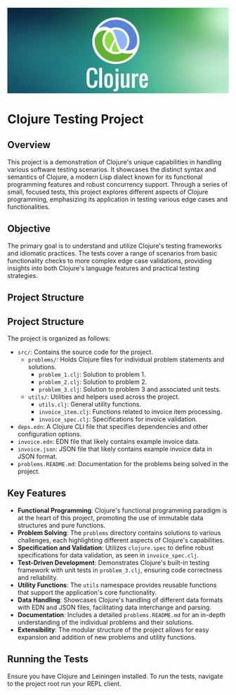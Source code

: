 ![Banner Image](./banner.png)

# Clojure Testing Project

## Overview
This project is a demonstration of Clojure's unique capabilities in handling various software testing scenarios. It showcases the distinct syntax and semantics of Clojure, a modern Lisp dialect known for its functional programming features and robust concurrency support. Through a series of small, focused tests, this project explores different aspects of Clojure programming, emphasizing its application in testing various edge cases and functionalities.

## Objective
The primary goal is to understand and utilize Clojure's testing frameworks and idiomatic practices. The tests cover a range of scenarios from basic functionality checks to more complex edge case validations, providing insights into both Clojure's language features and practical testing strategies.

## Project Structure
## Project Structure

The project is organized as follows:

- `src/`: Contains the source code for the project.
  - `problems/`: Holds Clojure files for individual problem statements and solutions.
    - `problem_1.clj`: Solution to problem 1.
    - `problem_2.clj`: Solution to problem 2.
    - `problem_3.clj`: Solution to problem 3 and associated unit tests.
  - `utils/`: Utilities and helpers used across the project.
    - `utils.clj`: General utility functions.
    - `invoice_item.clj`: Functions related to invoice item processing.
    - `invoice_spec.clj`: Specifications for invoice validation.
- `deps.edn`: A Clojure CLI file that specifies dependencies and other configuration options.
- `invoice.edn`: EDN file that likely contains example invoice data.
- `invoice.json`: JSON file that likely contains example invoice data in JSON format.
- `problems.README.md`: Documentation for the problems being solved in the project.

## Key Features
- **Functional Programming**: Clojure's functional programming paradigm is at the heart of this project, promoting the use of immutable data structures and pure functions.
- **Problem Solving**: The `problems` directory contains solutions to various challenges, each highlighting different aspects of Clojure's capabilities.
- **Specification and Validation**: Utilizes `clojure.spec` to define robust specifications for data validation, as seen in `invoice_spec.clj`.
- **Test-Driven Development**: Demonstrates Clojure's built-in testing framework with unit tests in `problem_3.clj`, ensuring code correctness and reliability.
- **Utility Functions**: The `utils` namespace provides reusable functions that support the application's core functionality.
- **Data Handling**: Showcases Clojure's handling of different data formats with EDN and JSON files, facilitating data interchange and parsing.
- **Documentation**: Includes a detailed `problems.README.md` for an in-depth understanding of the individual problems and their solutions.
- **Extensibility**: The modular structure of the project allows for easy expansion and addition of new problems and utility functions.

## Running the Tests
Ensure you have Clojure and Leiningen installed. To run the tests, navigate to the project root run your REPL client.
